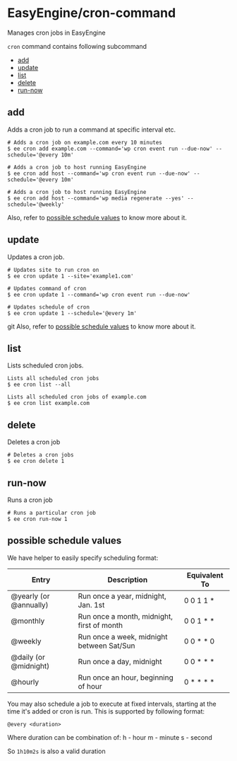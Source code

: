 # EasyEngine/cron-command

Manages cron jobs in EasyEngine

`cron` command contains following subcommand
 * [add](#add)
 * [update](#update)
 * [list](#list)
 * [delete](#delete)
 * [run-now](#run-now)
 
 ## add
 
 Adds a cron job to run a command at specific interval etc.

 ```
 # Adds a cron job on example.com every 10 minutes
 $ ee cron add example.com --command='wp cron event run --due-now' --schedule='@every 10m'
 
 # Adds a cron job to host running EasyEngine
 $ ee cron add host --command='wp cron event run --due-now' --schedule='@every 10m'
 
 # Adds a cron job to host running EasyEngine
 $ ee cron add host --command='wp media regenerate --yes' --schedule='@weekly'
 ```
 
 Also, refer to [possible schedule values](#possible-schedule-values) to know more about it.
 
 ## update
 
 Updates a cron job.
 
 ```
 # Updates site to run cron on
 $ ee cron update 1 --site='example1.com'
 
 # Updates command of cron
 $ ee cron update 1 --command='wp cron event run --due-now'
 
 # Updates schedule of cron
 $ ee cron update 1 --schedule='@every 1m'
 ```
  git Also, refer to [possible schedule values](#possible-schedule-values) to know more about it.

 ## list
 
 Lists scheduled cron jobs.
 
 ```
 Lists all scheduled cron jobs
 $ ee cron list --all

 Lists all scheduled cron jobs of example.com
 $ ee cron list example.com
 ```
 
 ## delete
 
 Deletes a cron job
 
 ```
 # Deletes a cron jobs
 $ ee cron delete 1
 ```
 
 ## run-now
 
 Runs a cron job
 
 ```
 # Runs a particular cron job
 $ ee cron run-now 1
 ```

## possible schedule values

 We have helper to easily specify scheduling format:

| Entry                  | Description                                | Equivalent To |
| ---------------------- | ------------------------------------------ | ------------- |
| @yearly (or @annually) | Run once a year, midnight, Jan. 1st        | 0 0 1 1 *     |
| @monthly               | Run once a month, midnight, first of month | 0 0 1 * *     |
| @weekly                | Run once a week, midnight between Sat/Sun  | 0 0 * * 0     |
| @daily (or @midnight)  | Run once a day, midnight                   | 0 0 * * *     |
| @hourly                | Run once an hour, beginning of hour        | 0 * * * *     |

You may also schedule a job to execute at fixed intervals, starting at the time it's added or cron is run.
This is supported by following format:

`@every <duration>`

Where duration can be combination of:
   <number>h  - hour
   <number>m  - minute
   <number>s  - second

   So `1h10m2s` is also a valid duration
